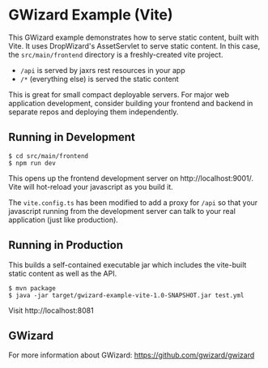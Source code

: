 # GWizard Example (Vite)

This GWizard example demonstrates how to serve static content, built with Vite. It uses DropWizard's
AssetServlet to serve static content. In this case, the `src/main/frontend` directory is a
freshly-created vite project.

 * `/api` is served by jaxrs rest resources in your app
 * `/*` (everything else) is served the static content

This is great for small compact deployable servers. For major web application development,
consider building your frontend and backend in separate repos and deploying them independently.

## Running in Development

```
$ cd src/main/frontend
$ npm run dev
```

This opens up the frontend development server on http://localhost:9001/. Vite will hot-reload
your javascript as you build it.

The `vite.config.ts` has been modified to add a proxy for `/api` so that your javascript running
from the development server can talk to your real application (just like production).

## Running in Production

This builds a self-contained executable jar which includes the vite-built static content
as well as the API.

```
$ mvn package
$ java -jar target/gwizard-example-vite-1.0-SNAPSHOT.jar test.yml
```

Visit http://localhost:8081

## GWizard

For more information about GWizard:
https://github.com/gwizard/gwizard
